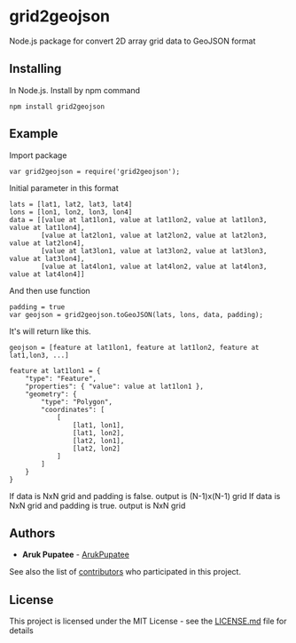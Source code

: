 # grid2geojson
Node.js package for convert 2D array grid data to GeoJSON format

## Installing

In Node.js. Install by npm command

```
npm install grid2geojson
```

## Example

Import package

```
var grid2geojson = require('grid2geojson');
```

Initial parameter in this format

```
lats = [lat1, lat2, lat3, lat4]
lons = [lon1, lon2, lon3, lon4]
data = [[value at lat1lon1, value at lat1lon2, value at lat1lon3, value at lat1lon4],
        [value at lat2lon1, value at lat2lon2, value at lat2lon3, value at lat2lon4],
        [value at lat3lon1, value at lat3lon2, value at lat3lon3, value at lat3lon4],
        [value at lat4lon1, value at lat4lon2, value at lat4lon3, value at lat4lon4]]
```

And then use function

```
padding = true
var geojson = grid2geojson.toGeoJSON(lats, lons, data, padding);
```

It's will return like this.

```
geojson = [feature at lat1lon1, feature at lat1lon2, feature at lat1,lon3, ...]

feature at lat1lon1 = {
    "type": "Feature",
    "properties": { "value": value at lat1lon1 },
    "geometry": {
        "type": "Polygon",
        "coordinates": [
            [
                [lat1, lon1],
                [lat1, lon2],
                [lat2, lon1],
                [lat2, lon2]
            ]
        ]
    }
}
```

If data is NxN grid and padding is false. output is (N-1)x(N-1) grid
If data is NxN grid and padding is true. output is NxN grid

## Authors

* **Aruk Pupatee** - [ArukPupatee](https://github.com/arukpupatee)

See also the list of [contributors](https://github.com/arukpupatee/grid2geojson/contributors) who participated in this project.

## License

This project is licensed under the MIT License - see the [LICENSE.md](LICENSE.md) file for details